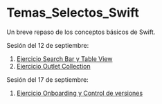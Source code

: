 # Temas_Selectos_Swift
Un breve repaso de los conceptos básicos de Swift.

Sesión del 12 de septiembre:
1. <a href = https://github.com/CrisTafRos/SearchBarTableView>Ejercicio Search Bar y Table View</a>
2. <a href = https://github.com/CrisTafRos/OutletCollection>Ejercicio Outlet Collection</a>

Sesión del 17 de septiembre:
1. <a href = https://github.com/CrisTafRos/pruebaUno> Ejercicio Onboarding y Control de versiones </a>
